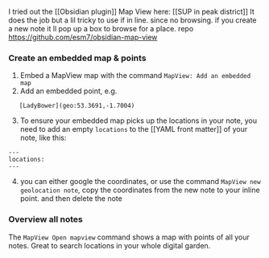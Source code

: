 I tried out the [[Obsidian plugin]] Map View here: [[SUP in peak district]]
It does the job but a lil tricky to use if in line. since no browsing.
if you create a new note it ll pop up a box to browse for a place.
repo https://github.com/esm7/obsidian-map-view

### Create an embedded map & points
1. Embed a MapView map with the command `MapView: Add an embedded map`
2. Add an embedded point, e.g. 
```
   [LadyBower](geo:53.3691,-1.7004)
```
3. To ensure your embedded map picks up the locations in your note, you need to add an empty `locations` to the [[YAML front matter]] of your note, like this:
```
---
locations:
---
```
4. you can either google the coordinates, 
   or use the command `MapView new geolocation note`, 
   copy the coordinates from the new note to your inline point.
   and then delete the note

### Overview all notes
The `MapView Open mapview` command shows a map with points of all your notes.
Great to search locations in your whole digital garden. 




